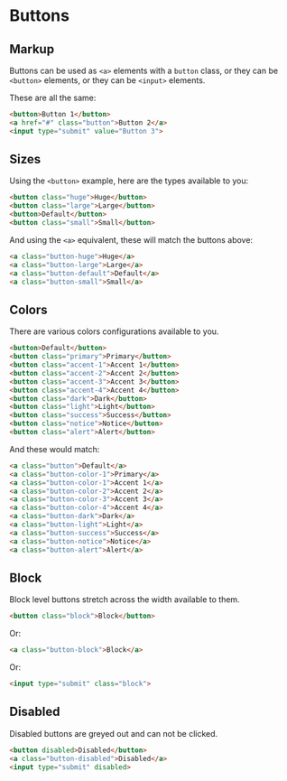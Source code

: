 # Buttons

## Markup

Buttons can be used as `<a>` elements with a `button` class, or they can be `<button>` elements, or they can be `<input>` elements.

These are all the same:

```html
<button>Button 1</button>
<a href="#" class="button">Button 2</a>
<input type="submit" value="Button 3">
```

## Sizes

Using the `<button>` example, here are the types available to you:

```html
<button class="huge">Huge</button>
<button class="large">Large</button>
<button>Default</button>
<button class="small">Small</button>
```

And using the `<a>` equivalent, these will match the buttons above:

```html
<a class="button-huge">Huge</a>
<a class="button-large">Large</a>
<a class="button-default">Default</a>
<a class="button-small">Small</a>
```


## Colors

There are various colors configurations available to you.

```html
<button>Default</button>
<button class="primary">Primary</button>
<button class="accent-1">Accent 1</button>
<button class="accent-2">Accent 2</button>
<button class="accent-3">Accent 3</button>
<button class="accent-4">Accent 4</button>
<button class="dark">Dark</button>
<button class="light">Light</button>
<button class="success">Success</button>
<button class="notice">Notice</button>
<button class="alert">Alert</button>
```


And these would match:

```html
<a class="button">Default</a>
<a class="button-color-1">Primary</a>
<a class="button-color-1">Accent 1</a>
<a class="button-color-2">Accent 2</a>
<a class="button-color-3">Accent 3</a>
<a class="button-color-4">Accent 4</a>
<a class="button-dark">Dark</a>
<a class="button-light">Light</a>
<a class="button-success">Success</a>
<a class="button-notice">Notice</a>
<a class="button-alert">Alert</a>
```

## Block

Block level buttons stretch across the width available to them.

```html
<button class="block">Block</button>
```

Or:

```html
<a class="button-block">Block</a>
```

Or:

```html
<input type="submit" class="block">
```

## Disabled

Disabled buttons are greyed out and can not be clicked.

```html
<button disabled>Disabled</button>
<a class="button-disabled">Disabled</a>
<input type="submit" disabled>
```